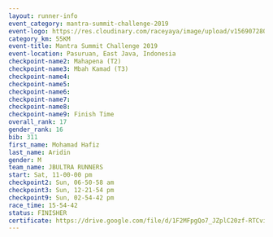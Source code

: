 ```yaml
---
layout: runner-info 
event_category: mantra-summit-challenge-2019 
event-logo: https://res.cloudinary.com/raceyaya/image/upload/v1569072809/logo/mantra-image_segrbx.jpg
category_km: 55KM 
event-title: Mantra Summit Challenge 2019 
event-location: Pasuruan, East Java, Indonesia 
checkpoint-name2: Mahapena (T2) 
checkpoint-name3: Mbah Kamad (T3) 
checkpoint-name4: 
checkpoint-name5: 
checkpoint-name6: 
checkpoint-name7: 
checkpoint-name8: 
checkpoint-name9: Finish Time
overall_rank: 17
gender_rank: 16
bib: 311
first_name: Mohamad Hafiz
last_name: Aridin
gender: M
team_name: JBULTRA RUNNERS
start: Sat, 11-00-00 pm
checkpoint2: Sun, 06-50-58 am
checkpoint3: Sun, 12-21-54 pm
checkpoint9: Sun, 02-54-42 pm
race_time: 15-54-42
status: FINISHER
certificate: https://drive.google.com/file/d/1F2MFpgQo7_JZplC20zf-RTCvimj_7wyE/view?usp=sharing
---
```

